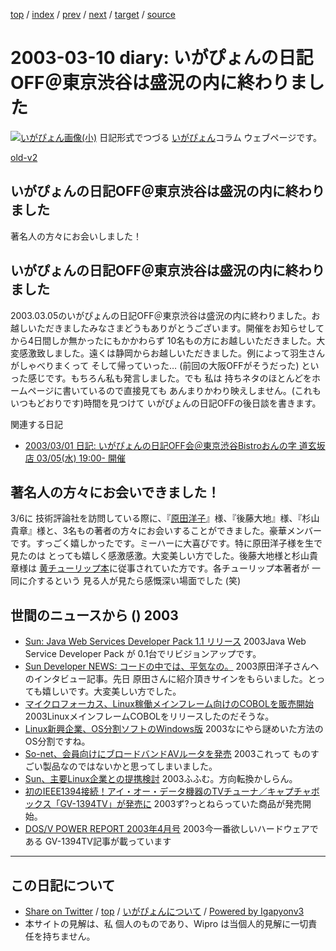[top](../index.html) 
 / [index](index.html) 
 / [prev](ig030304.html) 
 / [next](ig030311.html) 
 / [target](https://igapyon.github.io/diary/2003/ig030310.html) 
 / [source](https://github.com/igapyon/diary/blob/master/2003/ig030310.src.md) 

2003-03-10 diary: いがぴょんの日記OFF＠東京渋谷は盛況の内に終わりました
=====================================================================================================
[![いがぴょん画像(小)](https://igapyon.github.io/diary/images/iga200306s.jpg "いがぴょん")](https://igapyon.github.io/diary/memo/memoigapyon.html) 日記形式でつづる [いがぴょん](https://igapyon.github.io/diary/memo/memoigapyon.html)コラム ウェブページです。

[old-v2](ig030310-orig.html)

## いがぴょんの日記OFF＠東京渋谷は盛況の内に終わりました

著名人の方々にお会いしました！


## いがぴょんの日記OFF＠東京渋谷は盛況の内に終わりました

2003.03.05のいがぴょんの日記OFF＠東京渋谷は盛況の内に終わりました。お越しいただきましたみなさまどうもありがとうございます。開催をお知らせしてから4日間しか無かったにもかかわらず 10名もの方にお越しいただきました。大変感激致しました。遠くは静岡からお越しいただきました。例によって羽生さんがしゃべりまくって そして帰っていった… (前回の大阪OFFがそうだった) といった感じです。もちろん私も発言しました。でも 私は 持ちネタのほとんどをホームページに書いているので直接見ても あんまりかわり映えしません。(これもいつもどおりです)時間を見つけて いがぴょんの日記OFFの後日談を書きます。

関連する日記

* [2003/03/01 日記: いがぴょんの日記OFF会＠東京渋谷Bistroおんの字 道玄坂店
  03/05(水) 19:00- 開催](ig030301.html)

## 著名人の方々にお会いできました！

3/6に 技術評論社を訪問している際に、『[原田洋子](http://www.t3.rim.or.jp/~yoko-k-h/java/servlet/)』様、『後藤大地』様、『杉山貴章』様と、3名もの著者の方々にお会いすることができました。豪華メンバーです。すっごく嬉しかったです。ミーハーに大喜びです。特に原田洋子様を生で見たのは とっても嬉しく感激感激。大変美しい方でした。後藤大地様と杉山貴章様は [黄チューリップ本](http://www.gihyo.co.jp/books/syoseki.php/4-7741-1667-X)に従事されていた方です。各チューリップ本著者が 一同に介するという 見る人が見たら感慨深い場面でした (笑)

## 世間のニュースから () 2003

* [Sun: Java Web Services Developer Pack 1.1 リリース](http://java.sun.com/webservices/webservicespack.html)  2003Java Web Service Developer Pack が 0.1台でリビジョンアップです。
* [Sun Developer NEWS: コードの中では、平気なの。](http://sdc.sun.co.jp/news/200303/danwa01.html)  2003原田洋子さんへのインタビュー記事。先日 原田さんに紹介頂きサインをもらいました。とっても嬉しいです。大変美しい方でした。
* [マイクロフォーカス、Linux稼働メインフレーム向けのCOBOLを販売開始](http://www.zdnet.co.jp/enterprise/0302/26/epn10.html)  2003LinuxメインフレームCOBOLをリリースしたのだそうな。
* [Linux新興企業、OS分割ソフトのWindows版](http://www.zdnet.co.jp/news/0302/28/nebt_16.html)  2003なにやら謎めいた方法のOS分割ですね。
* [So-net、会員向けにブロードバンドAVルータを発売](http://biztech.nikkeibp.co.jp/wcs/leaf/CID/onair/biztech/inet/233978)  2003これって ものすごい製品なのではないかと思ってしまいました。
* [Sun、主要Linux企業との提携検討](http://www.zdnet.co.jp/news/0303/08/nebt_14.html)  2003ふふむ。方向転換かしらん。
* [初のIEEE1394接続！アイ・オー・データ機器のTVチューナ／キャプチャボックス「GV-1394TV」が発売に](http://akiba.ascii24.com/akiba/news/2003/03/07/642322-000.html)  2003ず?っとねらっていた商品が発売開始。
* [DOS/V POWER REPORT 2003年4月号](http://home.impress.co.jp/magazine/dosvpr/mag/0304/)  2003今一番欲しいハードウェアである GV-1394TV記事が載っています


----------------------------------------------------------------------------------------------------

## この日記について

* [Share on Twitter](https://twitter.com/intent/tweet?hashtags=igapyon%2Cdiary%2C%E3%81%84%E3%81%8C%E3%81%B4%E3%82%87%E3%82%93&text=%E3%81%84%E3%81%8C%E3%81%B4%E3%82%87%E3%82%93%E3%81%AE%E6%97%A5%E8%A8%98OFF%EF%BC%A0%E6%9D%B1%E4%BA%AC%E6%B8%8B%E8%B0%B7%E3%81%AF%E7%9B%9B%E6%B3%81%E3%81%AE%E5%86%85%E3%81%AB%E7%B5%82%E3%82%8F%E3%82%8A%E3%81%BE%E3%81%97%E3%81%9F&url=https%3A%2F%2Figapyon.github.io%2Fdiary%2F2003%2Fig030310.html) / [top](../index.html) / [いがぴょんについて](https://igapyon.github.io/diary/memo/memoigapyon.html) / [Powered by Igapyonv3](https://github.com/igapyon/igapyonv3)
* 本サイトの見解は、私 個人のものであり、Wipro は当個人的見解に一切責任を持ちません。 
